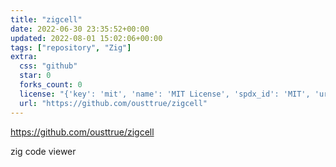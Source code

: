 ```yaml
---
title: "zigcell"
date: 2022-06-30 23:35:52+00:00
updated: 2022-08-01 15:02:06+00:00
tags: ["repository", "Zig"]
extra:
  css: "github"
  star: 0
  forks_count: 0
  license: "{'key': 'mit', 'name': 'MIT License', 'spdx_id': 'MIT', 'url': 'https://api.github.com/licenses/mit', 'node_id': 'MDc6TGljZW5zZTEz'}"
  url: "https://github.com/ousttrue/zigcell"
---
```


<https://github.com/ousttrue/zigcell>

zig code viewer
